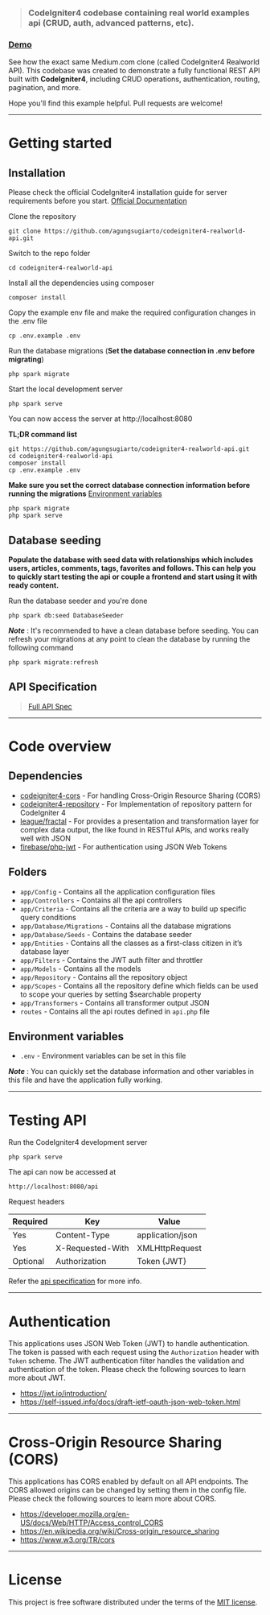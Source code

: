 > ### CodeIgniter4 codebase containing real world examples api (CRUD, auth, advanced patterns, etc).

### [Demo](http://codeigniter4-realworld-api.herokuapp.com/)
See how the exact same Medium.com clone (called CodeIgniter4 Realworld API).  This codebase was created to demonstrate a fully functional REST API built with **CodeIgniter4**, including CRUD operations, authentication, routing, pagination, and more.

Hope you'll find this example helpful. Pull requests are welcome!

----------

# Getting started

## Installation

Please check the official CodeIgniter4 installation guide for server requirements before you start. [Official Documentation](https://codeigniter4.github.io/userguide/installation/index.html)


Clone the repository

    git clone https://github.com/agungsugiarto/codeigniter4-realworld-api.git

Switch to the repo folder

    cd codeigniter4-realworld-api

Install all the dependencies using composer

    composer install

Copy the example env file and make the required configuration changes in the .env file

    cp .env.example .env

Run the database migrations (**Set the database connection in .env before migrating**)

    php spark migrate

Start the local development server

    php spark serve

You can now access the server at http://localhost:8080

**TL;DR command list**

    git https://github.com/agungsugiarto/codeigniter4-realworld-api.git
    cd codeigniter4-realworld-api
    composer install
    cp .env.example .env
    
**Make sure you set the correct database connection information before running the migrations** [Environment variables](#environment-variables)

    php spark migrate
    php spark serve

## Database seeding

**Populate the database with seed data with relationships which includes users, articles, comments, tags, favorites and follows. This can help you to quickly start testing the api or couple a frontend and start using it with ready content.**

Run the database seeder and you're done

    php spark db:seed DatabaseSeeder

***Note*** : It's recommended to have a clean database before seeding. You can refresh your migrations at any point to clean the database by running the following command

    php spark migrate:refresh

## API Specification

> [Full API Spec](https://documenter.getpostman.com/view/1062493/TVYKYvnz)

----------

# Code overview

## Dependencies

- [codeigniter4-cors](https://github.com/agungsugiarto/codeigniter4-cors) - For handling Cross-Origin Resource Sharing (CORS)
- [codeigniter4-repository](https://github.com/agungsugiarto/codeigniter4-repository) - For Implementation of repository pattern for CodeIgniter 4
- [league/fractal](https://github.com/thephpleague/fractal) - For provides a presentation and transformation layer for complex data output, the like found in RESTful APIs, and works really well with JSON
- [firebase/php-jwt](https://github.com/firebase/php-jwt) - For authentication using JSON Web Tokens

## Folders

- `app/Config` - Contains all the application configuration files
- `app/Controllers` - Contains all the api controllers
- `app/Criteria` - Contains all the criteria are a way to build up specific query conditions
- `app/Database/Migrations` - Contains all the database migrations
- `app/Database/Seeds` - Contains the database seeder
- `app/Entities` - Contains all the classes as a first-class citizen in it’s database layer
- `app/Filters` - Contains the JWT auth filter and throttler
- `app/Models` - Contains all the models
- `app/Repository` - Contains all the repository object
- `app/Scopes` - Contains all the repository define which fields can be used to scope your queries by setting $searchable property
- `app/Transformers` - Contains all transformer output JSON
- `routes` - Contains all the api routes defined in `api.php` file

## Environment variables

- `.env` - Environment variables can be set in this file

***Note*** : You can quickly set the database information and other variables in this file and have the application fully working.

----------

# Testing API

Run the CodeIgniter4 development server

    php spark serve

The api can now be accessed at

    http://localhost:8080/api

Request headers

| **Required** 	| **Key**              	| **Value**            	|
|----------	|------------------	|------------------	|
| Yes      	| Content-Type     	| application/json 	|
| Yes      	| X-Requested-With 	| XMLHttpRequest   	|
| Optional 	| Authorization    	| Token {JWT}      	|

Refer the [api specification](#api-specification) for more info.

----------
 
# Authentication
 
This applications uses JSON Web Token (JWT) to handle authentication. The token is passed with each request using the `Authorization` header with `Token` scheme. The JWT authentication filter handles the validation and authentication of the token. Please check the following sources to learn more about JWT.
 
- https://jwt.io/introduction/
- https://self-issued.info/docs/draft-ietf-oauth-json-web-token.html

----------

# Cross-Origin Resource Sharing (CORS)
 
This applications has CORS enabled by default on all API endpoints. The CORS allowed origins can be changed by setting them in the config file. Please check the following sources to learn more about CORS.
 
- https://developer.mozilla.org/en-US/docs/Web/HTTP/Access_control_CORS
- https://en.wikipedia.org/wiki/Cross-origin_resource_sharing
- https://www.w3.org/TR/cors

----------
# License

This project is free software distributed under the terms of the [MIT license](LICENSE.md).